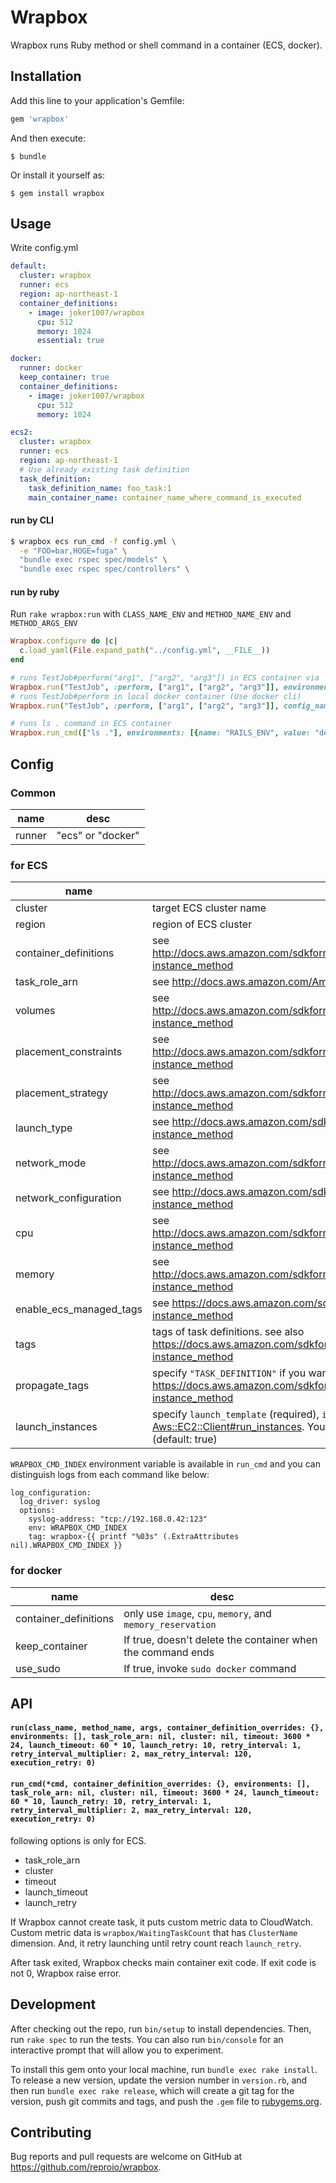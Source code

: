 # Wrapbox

Wrapbox runs Ruby method or shell command in a container (ECS, docker).

## Installation

Add this line to your application's Gemfile:

```ruby
gem 'wrapbox'
```

And then execute:

    $ bundle

Or install it yourself as:

    $ gem install wrapbox

## Usage

Write config.yml

```yaml
default:
  cluster: wrapbox
  runner: ecs
  region: ap-northeast-1
  container_definitions:
    - image: joker1007/wrapbox
      cpu: 512
      memory: 1024
      essential: true

docker:
  runner: docker
  keep_container: true
  container_definitions:
    - image: joker1007/wrapbox
      cpu: 512
      memory: 1024

ecs2:
  cluster: wrapbox
  runner: ecs
  region: ap-northeast-1
  # Use already existing task definition
  task_definition:
    task_definition_name: foo_task:1
    main_container_name: container_name_where_command_is_executed
```

#### run by CLI

```sh
$ wrapbox ecs run_cmd -f config.yml \
  -e "FOO=bar,HOGE=fuga" \
  "bundle exec rspec spec/models" \
  "bundle exec rspec spec/controllers" \
```

#### run by ruby

Run `rake wrapbox:run` with `CLASS_NAME_ENV` and `METHOD_NAME_ENV` and `METHOD_ARGS_ENV`

```ruby
Wrapbox.configure do |c|
  c.load_yaml(File.expand_path("../config.yml", __FILE__))
end

# runs TestJob#perform("arg1", ["arg2", "arg3"]) in ECS container via `rake wrapbox:run`
Wrapbox.run("TestJob", :perform, ["arg1", ["arg2", "arg3"]], environments: [{name: "RAILS_ENV", value: "development"}]) # use default config
# runs TestJob#perform in local docker container (Use docker cli)
Wrapbox.run("TestJob", :perform, ["arg1", ["arg2", "arg3"]], config_name: :docker, environments: [{name: "RAILS_ENV", value: "development"}]) # use docker config

# runs ls . command in ECS container
Wrapbox.run_cmd(["ls ."], environments: [{name: "RAILS_ENV", value: "development"}])
```

## Config

### Common

| name   | desc              |
| ------ | ----------------- |
| runner | "ecs" or "docker" |

### for ECS

| name                    | desc                                                                                                       |
| ----------------------- | ------------------------------------------------                                                           |
| cluster                 | target ECS cluster name                                                                                    |
| region                  | region of ECS cluster                                                                                      |
| container_definitions   | see http://docs.aws.amazon.com/sdkforruby/api/Aws/ECS/Client.html#register_task_definition-instance_method |
| task_role_arn           | see http://docs.aws.amazon.com/AmazonECS/latest/developerguide/task-iam-roles.html                         |
| volumes                 | see http://docs.aws.amazon.com/sdkforruby/api/Aws/ECS/Client.html#register_task_definition-instance_method |
| placement_constraints   | see http://docs.aws.amazon.com/sdkforruby/api/Aws/ECS/Client.html#register_task_definition-instance_method |
| placement_strategy      | see http://docs.aws.amazon.com/sdkforruby/api/Aws/ECS/Client.html#register_task_definition-instance_method |
| launch_type             | see http://docs.aws.amazon.com/sdkforruby/api/Aws/ECS/Client.html#run_task-instance_method                 |
| network_mode            | see http://docs.aws.amazon.com/sdkforruby/api/Aws/ECS/Client.html#register_task_definition-instance_method |
| network_configuration   | see http://docs.aws.amazon.com/sdkforruby/api/Aws/ECS/Client.html#run_task-instance_method                 |
| cpu                     | see http://docs.aws.amazon.com/sdkforruby/api/Aws/ECS/Client.html#register_task_definition-instance_method |
| memory                  | see http://docs.aws.amazon.com/sdkforruby/api/Aws/ECS/Client.html#register_task_definition-instance_method |
| enable_ecs_managed_tags | see https://docs.aws.amazon.com/sdkforruby/api/Aws/ECS/Client.html#run_task-instance_method                |
| tags                    | tags of task definitions. see also https://docs.aws.amazon.com/sdkforruby/api/Aws/ECS/Client.html#register_task_definition-instance_method |
| propagate_tags          | specify `"TASK_DEFINITION"` if you want to propagate tags to tasks. see also https://docs.aws.amazon.com/sdkforruby/api/Aws/ECS/Client.html#run_task-instance_method |
| launch_instances        | specify `launch_template` (required), `instance_type`, and `tag_specifications` for [Aws::EC2::Client#run_instances](https://docs.aws.amazon.com/sdkforruby/api/Aws/EC2/Client.html#run_instances-instance_method). You can also specify `wait_until_instance_terminated` (default: true) |

`WRAPBOX_CMD_INDEX` environment variable is available in `run_cmd` and you can distinguish logs from each command like below:

```
log_configuration:
  log_driver: syslog
  options:
    syslog-address: "tcp://192.168.0.42:123"
    env: WRAPBOX_CMD_INDEX
    tag: wrapbox-{{ printf "%03s" (.ExtraAttributes nil).WRAPBOX_CMD_INDEX }}
```

### for docker
| name                  | desc                                                        |
| --------------------  | ----------------------------------------------------------- |
| container_definitions | only use `image`, `cpu`, `memory`, and `memory_reservation` |
| keep_container        | If true, doesn't delete the container when the command ends |
| use_sudo              | If true, invoke `sudo docker` command                       |

## API

#### `run(class_name, method_name, args, container_definition_overrides: {}, environments: [], task_role_arn: nil, cluster: nil, timeout: 3600 * 24, launch_timeout: 60 * 10, launch_retry: 10, retry_interval: 1, retry_interval_multiplier: 2, max_retry_interval: 120, execution_retry: 0)`

#### `run_cmd(*cmd, container_definition_overrides: {}, environments: [], task_role_arn: nil, cluster: nil, timeout: 3600 * 24, launch_timeout: 60 * 10, launch_retry: 10, retry_interval: 1, retry_interval_multiplier: 2, max_retry_interval: 120, execution_retry: 0)`

following options is only for ECS.

- task_role_arn
- cluster
- timeout
- launch_timeout
- launch_retry

If Wrapbox cannot create task, it puts custom metric data to CloudWatch.
Custom metric data is `wrapbox/WaitingTaskCount` that has `ClusterName` dimension.
And, it retry launching until retry count reach `launch_retry`.

After task exited, Wrapbox checks main container exit code.
If exit code is not 0, Wrapbox raise error.

## Development

After checking out the repo, run `bin/setup` to install dependencies. Then, run `rake spec` to run the tests. You can also run `bin/console` for an interactive prompt that will allow you to experiment.

To install this gem onto your local machine, run `bundle exec rake install`. To release a new version, update the version number in `version.rb`, and then run `bundle exec rake release`, which will create a git tag for the version, push git commits and tags, and push the `.gem` file to [rubygems.org](https://rubygems.org).

## Contributing

Bug reports and pull requests are welcome on GitHub at https://github.com/reproio/wrapbox.

